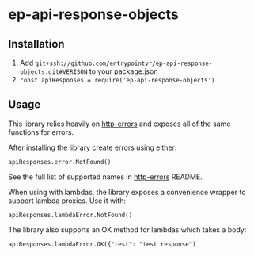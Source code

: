 # ep-api-response-objects

## Installation
1. Add `git+ssh://github.com/entrypointvr/ep-api-response-objects.git#VERISON` to your package.json
1. `const apiResponses = require('ep-api-response-objects')`

## Usage

This library relies heavily on [http-errors](https://github.com/jshttp/http-errors) and exposes all of the same
functions for errors.

After installing the library create errors using either:

`apiResponses.error.NotFound()`

See the full list of supported names in [http-errors](https://github.com/jshttp/http-errors) README.

When using with lambdas, the library exposes a convenience wrapper to support lambda proxies. Use it with:

`apiResponses.lambdaError.NotFound()`

The library also supports an OK method for lambdas which takes a body:

`apiResponses.lambdaError.OK({"test": "test response")`